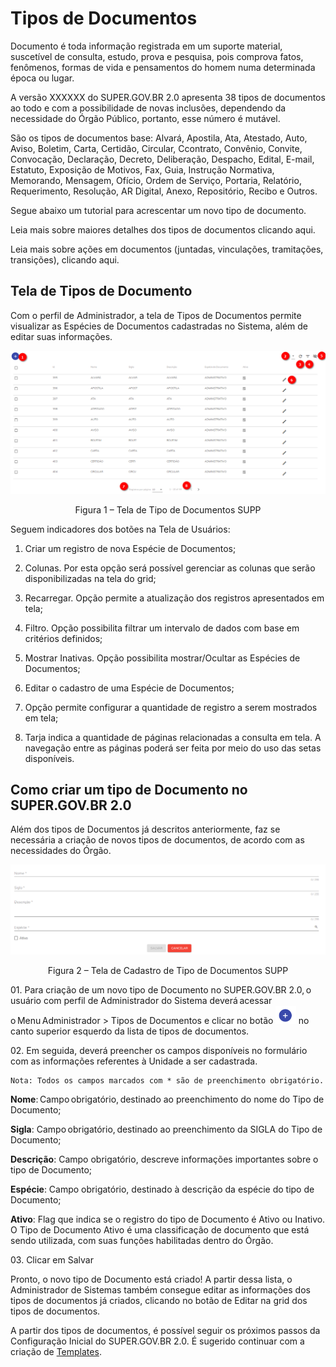 # Tipos de Documentos

Documento é toda informação registrada em um suporte material, suscetível de consulta, estudo, prova e pesquisa, pois comprova fatos, fenômenos, formas de vida e pensamentos do homem numa determinada época ou lugar.

A versão XXXXXX do SUPER.GOV.BR 2.0 apresenta 38 tipos de documentos ao todo e com a possibilidade de novas inclusões, dependendo da necessidade do Órgão Público, portanto, esse número é mutável. 

São os tipos de documentos base: Alvará, Apostila, Ata, Atestado, Auto, Aviso, Boletim, Carta, Certidão, Circular, Ccontrato, Convênio, Convite, Convocação, Declaração, Decreto, Deliberação, Despacho, Edital, E-mail, Estatuto, Exposição de Motivos, Fax, Guia, Instrução Normativa, Memorando, Mensagem, Ofício, Ordem de Serviço, Portaria, Relatório, Requerimento, Resolução, AR Digital, Anexo, Repositório,  Recibo e Outros. 

Segue abaixo um tutorial para acrescentar um novo tipo de documento. 

Leia mais sobre maiores detalhes dos tipos de documentos clicando aqui.

Leia mais sobre ações em documentos (juntadas, vinculações, tramitações, transições), clicando aqui.


## Tela de Tipos de Documento


Com o perfil de Administrador, a tela de Tipos de Documentos permite visualizar as Espécies de Documentos cadastradas no Sistema, além de editar suas informações. 
 

<img src="../../_static/images/Tipos de Documentos - Tela Principal.png"/>
<p style="text-align: center;">Figura 1 – Tela de Tipo de Documentos SUPP</p> 

Seguem indicadores dos botões na Tela de Usuários: 

1) Criar um registro de nova Espécie de Documentos;

2) Colunas. Por esta opção será possível gerenciar as colunas que serão disponibilizadas na tela do grid;

3) Recarregar. Opção permite a atualização dos registros apresentados em tela;

4) Filtro. Opção possibilita filtrar um intervalo de dados com base em critérios definidos;

5) Mostrar Inativas. Opção possibilita mostrar/Ocultar as Espécies de Documentos;

6) Editar o cadastro de uma Espécie de Documentos;

7) Opção permite configurar a quantidade de registro a serem mostrados em tela;

8) Tarja indica a quantidade de páginas relacionadas a consulta em tela. A navegação entre as páginas poderá ser feita por meio do uso das setas disponíveis. 


## Como criar um tipo de Documento no SUPER.GOV.BR 2.0 

Além dos tipos de Documentos já descritos anteriormente, faz se necessária a criação de novos tipos de documentos, de acordo com as necessidades do Órgão. 

<img src="../../_static/images/Tipos de Documentos - Tela de cadastro.png"/>
<p style="text-align: center;">Figura 2 – Tela de Cadastro de Tipo de Documentos SUPP</p>

01\. Para criação de um novo tipo de Documento no SUPER.GOV.BR 2.0, o usuário com perfil de Administrador do Sistema deverá acessar o Menu Administrador > Tipos de Documentos e clicar no botão <img src="../../_static/images/Botão de Inclusão (+).png" alt="Botão de Inclusão (+)" style="zoom: 50%;" /> no canto superior esquerdo da lista de tipos de documentos. 

02\. Em seguida, deverá preencher os campos disponíveis no formulário com as informações referentes à Unidade a ser cadastrada.

```{note}
Nota: Todos os campos marcados com * são de preenchimento obrigatório.
```

**Nome**: Campo obrigatório, destinado ao preenchimento do nome do Tipo de Documento; 

**Sigla**: Campo obrigatório, destinado ao preenchimento da SIGLA do Tipo de Documento; 

**Descrição**: Campo obrigatório, descreve informações importantes sobre o tipo de Documento; 

**Espécie**: Campo obrigatório, destinado à descrição da espécie do tipo de Documento; 

**Ativo**: Flag que indica se o registro do tipo de Documento é Ativo ou Inativo. O Tipo de Documento Ativo é uma classificação de documento que está sendo utilizada, com suas funções habilitadas dentro do Órgão.

03\. Clicar em Salvar

Pronto, o novo tipo de Documento está criado! 
A partir dessa lista, o Administrador de Sistemas também consegue editar as informações dos tipos de documentos já criados, clicando no botão de Editar na grid dos tipos de documentos.

A partir dos tipos de documentos, é possível seguir os próximos passos da Configuração Inicial do SUPER.GOV.BR 2.0. É sugerido continuar com a criação de [Templates](configuraçao/Templates.md).
